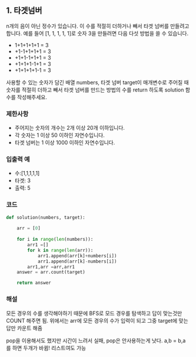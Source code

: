 ## 1. 타겟넘버

  n개의 음이 아닌 정수가 있습니다. 이 수를 적절히 더하거나 빼서 타겟 넘버를 만들려고 합니다. 예를 들어 [1, 1, 1, 1, 1]로 숫자 3을 만들려면 다음 다섯 방법을 쓸 수 있습니다.

- 1+1+1+1+1 = 3
- +1-1+1+1+1 = 3
- +1+1-1+1+1 = 3
- +1+1+1-1+1 = 3
- +1+1+1+1-1 = 3

 사용할 수 있는 숫자가 담긴 배열 numbers, 타겟 넘버 target이 매개변수로 주어질 때 숫자를 적절히 더하고 빼서 타겟 넘버를 만드는 방법의 수를 return 하도록 solution 함수를 작성해주세요.

### 제한사항

- 주어지는 숫자의 개수는 2개 이상 20개 이하입니다.
- 각 숫자는 1 이상 50 이하인 자연수입니다.
- 타겟 넘버는 1 이상 1000 이하인 자연수입니다.

### 입출력 예 
  - 수:[1,1,1,1,1] 
  - 타겟: 3 
  - 출력: 5

  ### 코드
```python
def solution(numbers, target):
    
    arr = [0]
    
    for i in range(len(numbers)):
        arr1 =[]
        for k in range(len(arr)):
            arr1.append(arr[k]+numbers[i])
            arr1.append(arr[k]-numbers[i])
        arr1,arr =arr,arr1
    answer = arr.count(target)

    return answer
 ```
### 해설
 모든 경우의 수를 생각해야하기 때문에 BFS로 모드 경우를 탐색하고 답이 맞는것만 COUNT 해주면 됨.
 위에서는 arr에 모든 경우의 수가 입력이 되고 그중 target에 맞는 답만 카운트 해줌
 
 pop을 이용해서도 했지만 시간이 느려서 실패, pop은 안사용하는게 낫다.
 a,b = b,a 를 하면 두개가 바뀜! 리스트여도 가능

